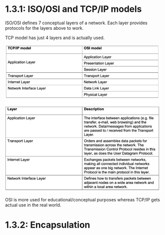 # 1.3.1: ISO/OSI and TCP/IP models

ISO/OSI defines 7 conceptual layers of a network. Each layer provides protocols for the layers above to work.

TCP model has just 4 layers and is actually used.

![Table showing all the layers of TCP/IP and ISO/OSI](image-1.png)

OSI is more used for educational/conceptual purposes whereas TCP/IP gets actual use in the real world.

# 1.3.2: Encapsulation